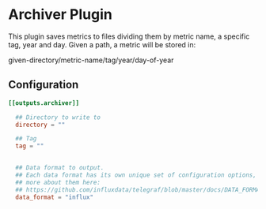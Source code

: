 # Archiver Plugin

This plugin saves metrics to files dividing them by metric name, a specific tag, year and day.
Given a path, a metric will be stored in:
	
given-directory/metric-name/tag/year/day-of-year

## Configuration

```toml
[[outputs.archiver]]

  ## Directory to write to
  directory = ""

  ## Tag 
  tag = ""

 
  ## Data format to output.
  ## Each data format has its own unique set of configuration options, read
  ## more about them here:
  ## https://github.com/influxdata/telegraf/blob/master/docs/DATA_FORMATS_OUTPUT.md
  data_format = "influx"
  ```
